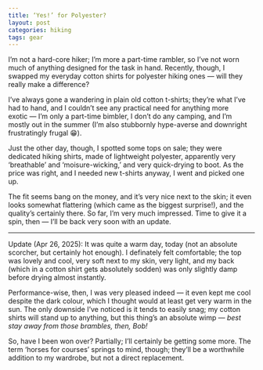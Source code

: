 ```yaml
---
title: ‘Yes!’ for Polyester?
layout: post
categories: hiking
tags: gear
---
```


I’m not a hard-core hiker; I’m more a part-time rambler, so I’ve not worn much of anything designed for the task in hand. Recently, though, I swapped my everyday cotton shirts for polyester hiking ones&nbsp;— will they really make a difference?

I’ve always gone a wandering in plain old cotton t-shirts; they’re what I’ve had to hand, and I couldn’t see any practical need for anything more exotic&nbsp;— I’m only a part-time bimbler, I don’t do any camping, and I’m mostly out in the summer (I’m also stubbornly hype-averse and downright frustratingly frugal&nbsp;😁).

Just the other day, though, I spotted some tops on sale; they were dedicated hiking shirts, made of lightweight polyester, apparently very ‘breathable’ and ‘moisure-wicking,’ and very quick-drying to boot. As the price was right, and I needed new t-shirts anyway, I went and picked one up.

The fit seems bang on the money, and it’s very nice next to the skin; it even looks somewhat flattering (which came as the biggest surprise!), and the quality’s certainly there. So far, I’m very much impressed. Time to give it a spin, then&nbsp;— I’ll be back very soon with an update.

<hr>

Update (Apr 26, 2025): It was quite a warm day, today (not an absolute scorcher, but certainly hot enough). I definately felt comfortable; the top was lovely and cool, very soft next to my skin, very light, and my back (which in a cotton shirt gets absolutely sodden) was only slightly damp before drying almost instantly. 

Performance-wise, then, I was very pleased indeed&nbsp;— it even kept me cool despite the dark colour, which I thought would at least get very warm in the sun. The only downside I’ve noticed is it tends to easily snag; my cotton shirts will stand up to anything, but this thing’s an absolute wimp&nbsp;— <i>best stay away from those brambles, then, Bob!</i>

So, have I been won over? Partially; I’ll certainly be getting some more. The term ‘horses for courses’ springs to mind, though; they’ll be a worthwhile addition to my wardrobe, but not a direct replacement.
